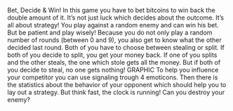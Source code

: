 Bet, Decide & Win!
In this game you have to bet bitcoins to win back the double amount of it. It’s not just luck which decides about the outcome. It’s all about strategy! 
You play against a random enemy and can win his bet. But be patient and play wisely! Because you do not only play a random number of rounds (between 0 and 9), you also get to know what the other decided last round. Both of you have to choose between stealing or split. If both of you decide to split, you get your money back. If one of you splits and the other steals, the one which stole gets all the money. But if both of you decide to steal, no one gets nothing!
GRAPHIC
To help you influence your competitor you can use signaling trough 4 emoticons. Then there is the statistics about the behavior of your opponent which should help you to lay out a strategy. But think fast, the clock is running! Can you destroy your enemy?
